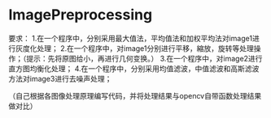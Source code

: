 # ImagePreprocessing

要求：
1.在一个程序中，分别采用最大值法，平均值法和加权平均法对image1进行灰度化处理；
2.在一个程序中，对image1分别进行平移，縮放，旋转等处理操作；（提示：先将原图给小，再进行几何变换。）
3.在一个程序中，对image2进行直方图均衡化处理；
4.在一个程序中，分别采用均值滤波，中值滤波和高斯滤波方法对image3进行去噪声处理；

（自己根据各图像处理原理编写代码，并将处理结果与opencv自带函数处理结果做对比）

